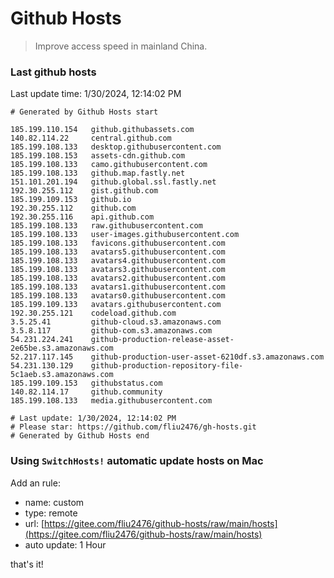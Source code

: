 # Github Hosts

> Improve access speed in mainland China.

### Last github hosts

Last update time: 1/30/2024, 12:14:02 PM

```base
# Generated by Github Hosts start 

185.199.110.154   github.githubassets.com
140.82.114.22     central.github.com
185.199.108.133   desktop.githubusercontent.com
185.199.108.153   assets-cdn.github.com
185.199.108.133   camo.githubusercontent.com
185.199.108.133   github.map.fastly.net
151.101.201.194   github.global.ssl.fastly.net
192.30.255.112    gist.github.com
185.199.109.153   github.io
192.30.255.112    github.com
192.30.255.116    api.github.com
185.199.108.133   raw.githubusercontent.com
185.199.108.133   user-images.githubusercontent.com
185.199.108.133   favicons.githubusercontent.com
185.199.108.133   avatars5.githubusercontent.com
185.199.108.133   avatars4.githubusercontent.com
185.199.108.133   avatars3.githubusercontent.com
185.199.108.133   avatars2.githubusercontent.com
185.199.108.133   avatars1.githubusercontent.com
185.199.108.133   avatars0.githubusercontent.com
185.199.109.133   avatars.githubusercontent.com
192.30.255.121    codeload.github.com
3.5.25.41         github-cloud.s3.amazonaws.com
3.5.8.117         github-com.s3.amazonaws.com
54.231.224.241    github-production-release-asset-2e65be.s3.amazonaws.com
52.217.117.145    github-production-user-asset-6210df.s3.amazonaws.com
54.231.130.129    github-production-repository-file-5c1aeb.s3.amazonaws.com
185.199.109.153   githubstatus.com
140.82.114.17     github.community
185.199.108.133   media.githubusercontent.com

# Last update: 1/30/2024, 12:14:02 PM
# Please star: https://github.com/fliu2476/gh-hosts.git
# Generated by Github Hosts end
```

### Using `SwitchHosts!` automatic update hosts on Mac
Add an rule:
- name: custom
- type: remote
- url: [https://gitee.com/fliu2476/github-hosts/raw/main/hosts](https://gitee.com/fliu2476/github-hosts/raw/main/hosts)
- auto update: 1 Hour

that's it!

